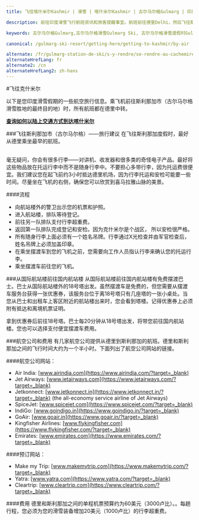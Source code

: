 ```yaml
---
title: 飞往喀什米尔Kashmir | 滑雪 | 喀什米尔Kashmir | 古尔马尔格Gulmarg | 印度India | Skigulmarg.com

description: 前往印度滑雪飞行航班资讯和旅客提醒事宜。航班前往德里Delhi，然后飞往斯利那加Srinagar。再前往古尔马尔格Gulmarg滑雪渡假村，享受喜马拉雅山Himalays滑雪假期。

keywords: 古尔马尔格Gulmarg,古尔马尔格滑雪Gulmarg Ski, 古尔马尔格滑雪渡假村Gulmarg Ski Resort, 喀什米尔滑雪Skiing in the Himalayas, 印度滑雪Skiing in India, 喜马拉雅Himalaya, 喀什米尔Kashmir, Skigulmarg.com

canonical: /gulmarg-ski-resort/getting-here/getting-to-kashmir/by-air

alternate: /fr/gulmarg-station-de-ski/s-y-rendre/se-rendre-au-cachemire/en-avion
alternateHrefLang: fr
alternate2: /cn
alternateHrefLang2: zh-hans
---
```


#飞往克什米尔

以下是您印度滑雪假期的一些航空旅行信息。乘飞机前往斯利那加市（古尔马尔格滑雪胜地的最终目的地）时，所有航班都在德里中转。

**[查询如何以陆上交通方式到达喀什米尔<i class="fa fa-chevron-right" aria-hidden="true"></i>](../by-land?classes=more-info)**

###飞往斯利那加市（古尔马尔格）——旅行建议
在飞往斯利那加度假时，最好从德里乘坐最早的航班。

<div style="margin-bottom:30px;">
<script async charset="utf-8" src="//www.travelpayouts.com/widgets/4fd0f28cfb509ed6b7a189f85da45e3d.js?v=1593" async></script>
</div>

毫无疑问，你会有很多行李——对讲机、收发器和很多类的奇怪电子产品。最好将这些物品放在托运行李中而不是随身行李中。不要担心多带行李，因为托运费很便宜。我们建议您在起飞前约3小时抵达德里机场，因为行李托运和安检可能要一些时间。尽量坐在飞机的右侧，确保您可以欣赏到喜马拉雅山脉的美景。

####流程
+ 向航站楼外的警卫出示您的机票和护照。
+ 进入航站楼，排队等待登记。
+ 前往另一队排队支付行李超重费。
+ 返回第一队排队完成登记和安检。因为克什米尔是个战区， 所以安检很严格。
+ 所有随身行李上面必须有一个姓名吊牌。行李通过X光检查并由军官检查后，姓名吊牌上必须加盖印章。
+ 在乘坐摆渡车到您的飞机之前，您需要向工作人员指认行李来确认您的托运行李。
+ 乘坐摆渡车前往您的飞机。

###从国际航站楼前往国内航站楼
从国际航站楼前往国内航站楼有免费摆渡巴士。巴士从国际航站楼外的18号塔出发。虽然摆渡车是免费的，但您需要从摆渡车服务台获得一张优惠券，该服务台位于离18号塔只有几座塔的一张小桌处。当您从巴士和出租车上客区附近的航站楼出来时，您会看到塔楼。记得优惠券上必须附有抵达和离境机票证明。

拿到优惠券后前往18号塔。巴士每20分钟从18号塔出发，将带您前往国内航站楼。您也可以选择支付便宜摆渡车费用。

###航空公司和费用
有几家航空公司提供从德里到斯利那加的航班。德里和斯利那加之间的飞行时间大约为一个半小时。下面列出了航空公司网站的链接。

####航空公司网站：
+ Air India: [www.airindia.com](https://www.airindia.com/?target=_blank)
+ Jet Airways: [www.jetairways.com](https://www.jetairways.com/?target=_blank)
+ Jetkonnect: [www.jetkonnect.in](https://www.jetkonnect.in/?target=_blank) (the all-economy service airline of Jet Airways)
+ SpiceJet: [www.spicejet.com](https://www.spicejet.com/?target=_blank)
+ IndiGo: [www.goindigo.in](https://www.goindigo.in/?target=_blank)
+ GoAir: [www.goair.in](https://www.goair.in/?target=_blank)
+ Kingfisher Airlines: [www.flykingfisher.com](https://www.flykingfisher.com/?target=_blank)
+ Emirates: [www.emirates.com](https://www.emirates.com/?target=_blank)

####预订网站：
+ Make my Trip: [www.makemytrip.com](https://www.makemytrip.com/?target=_blank)
+ Yatra: [www.yatra.com](https://www.yatra.com/?target=_blank)
+ Cleartrip: [www.cleartrip.com](https://www.cleartrip.com/?target=_blank)

####费用
德里和斯利那加之间的单程机票预算约为60美元（3000卢比）。。每趟行程，您必须为您的滑雪装备增加20美元（1000卢比）的行李超重费。
